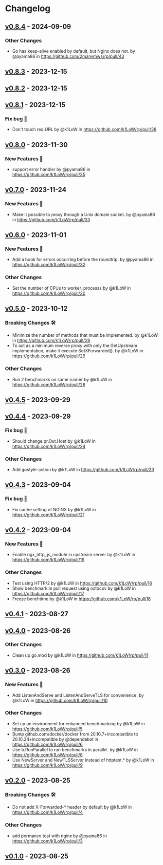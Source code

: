 # Changelog

## [v0.8.4](https://github.com/2manymws/rp/compare/v0.8.3...v0.8.4) - 2024-09-09
### Other Changes
- Go has keep-alive enabled by default, but Nginx does not. by @pyama86 in https://github.com/2manymws/rp/pull/43

## [v0.8.3](https://github.com/2manymws/rp/compare/v0.8.2...v0.8.3) - 2023-12-15

## [v0.8.2](https://github.com/2manymws/rp/compare/v0.8.1...v0.8.2) - 2023-12-15

## [v0.8.1](https://github.com/k1LoW/rp/compare/v0.8.0...v0.8.1) - 2023-12-15
### Fix bug 🐛
- Don't touch req.URL by @k1LoW in https://github.com/k1LoW/rp/pull/38

## [v0.8.0](https://github.com/k1LoW/rp/compare/v0.7.0...v0.8.0) - 2023-11-30
### New Features 🎉
- support error handler by @pyama86 in https://github.com/k1LoW/rp/pull/35

## [v0.7.0](https://github.com/k1LoW/rp/compare/v0.6.0...v0.7.0) - 2023-11-24
### New Features 🎉
- Make it possible to proxy through a Unix domain socket. by @pyama86 in https://github.com/k1LoW/rp/pull/33

## [v0.6.0](https://github.com/k1LoW/rp/compare/v0.5.0...v0.6.0) - 2023-11-01
### New Features 🎉
- Add a hook for errors occurring before the roundtrip. by @pyama86 in https://github.com/k1LoW/rp/pull/32
### Other Changes
- Set the number of CPUs to worker_processs by @k1LoW in https://github.com/k1LoW/rp/pull/30

## [v0.5.0](https://github.com/k1LoW/rp/compare/v0.4.5...v0.5.0) - 2023-10-12
### Breaking Changes 🛠
- Minimize the number of methods that must be implemented. by @k1LoW in https://github.com/k1LoW/rp/pull/28
- To act as a minimum reverse proxy with only the GetUpstream implementation, make it execute SetXForwarded(). by @k1LoW in https://github.com/k1LoW/rp/pull/29
### Other Changes
- Run 2 benchmarks on same runner by @k1LoW in https://github.com/k1LoW/rp/pull/26

## [v0.4.5](https://github.com/k1LoW/rp/compare/v0.4.4...v0.4.5) - 2023-09-29

## [v0.4.4](https://github.com/k1LoW/rp/compare/v0.4.3...v0.4.4) - 2023-09-29
### Fix bug 🐛
- Should change pr.Out.Host by @k1LoW in https://github.com/k1LoW/rp/pull/24
### Other Changes
- Add gostyle-action by @k1LoW in https://github.com/k1LoW/rp/pull/23

## [v0.4.3](https://github.com/k1LoW/rp/compare/v0.4.2...v0.4.3) - 2023-09-04
### Fix bug 🐛
- Fix cache setting of NGINX by @k1LoW in https://github.com/k1LoW/rp/pull/21

## [v0.4.2](https://github.com/k1LoW/rp/compare/v0.4.1...v0.4.2) - 2023-09-04
### New Features 🎉
- Enable ngx_http_js_module in upstream server by @k1LoW in https://github.com/k1LoW/rp/pull/19
### Other Changes
- Test using HTTP/2 by @k1LoW in https://github.com/k1LoW/rp/pull/16
- Show benchmark in pull request using octocov by @k1LoW in https://github.com/k1LoW/rp/pull/17
- Freeze benchtime by @k1LoW in https://github.com/k1LoW/rp/pull/18

## [v0.4.1](https://github.com/k1LoW/rp/compare/v0.4.0...v0.4.1) - 2023-08-27

## [v0.4.0](https://github.com/k1LoW/rp/compare/v0.3.0...v0.4.0) - 2023-08-26
### Other Changes
- Clean up go.mod by @k1LoW in https://github.com/k1LoW/rp/pull/11

## [v0.3.0](https://github.com/k1LoW/rp/compare/v0.2.0...v0.3.0) - 2023-08-26
### New Features 🎉
- Add ListenAndServe and ListenAndServeTLS for convenience. by @k1LoW in https://github.com/k1LoW/rp/pull/10
### Other Changes
- Set up an environment for enhanced benchmarking by @k1LoW in https://github.com/k1LoW/rp/pull/5
- Bump github.com/docker/docker from 20.10.7+incompatible to 20.10.24+incompatible by @dependabot in https://github.com/k1LoW/rp/pull/6
- Use b.RunParallel to run benchmarks in parallel. by @k1LoW in https://github.com/k1LoW/rp/pull/8
- Use NewServer and NewTLSServer instead of httptest.* by @k1LoW in https://github.com/k1LoW/rp/pull/9

## [v0.2.0](https://github.com/k1LoW/rp/compare/v0.1.0...v0.2.0) - 2023-08-25
### Breaking Changes 🛠
- Do not add X-Forwarded-* header by default by @k1LoW in https://github.com/k1LoW/rp/pull/4
### Other Changes
- add permance test with nginx by @pyama86 in https://github.com/k1LoW/rp/pull/3

## [v0.1.0](https://github.com/k1LoW/rp/commits/v0.1.0) - 2023-08-25
